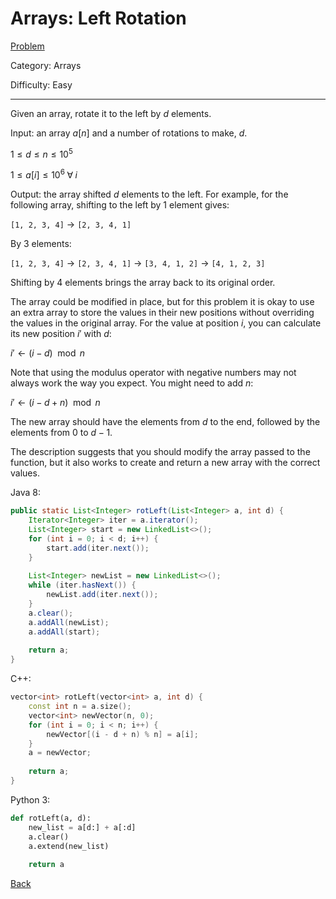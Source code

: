 # Arrays: Left Rotation

[Problem](https://www.hackerrank.com/challenges/ctci-array-left-rotation/problem)

Category: Arrays

Difficulty: Easy

---

Given an array, rotate it to the left by $d$ elements.

Input: an array $a[n]$ and a number of rotations to make, $d$.

$1 \leq d \leq n \leq 10^5$

$1 \leq a[i] \leq 10^6 \; \forall \; i$

Output: the array shifted $d$ elements to the left. For example, for the
following array, shifting to the left by 1 element gives:

```[1, 2, 3, 4]``` $\to$ ```[2, 3, 4, 1]```

By 3 elements:

```[1, 2, 3, 4]``` $\to$ ```[2, 3, 4, 1]``` $\to$ ```[3, 4, 1, 2]``` $\to$ ```[4, 1, 2, 3]```

Shifting by 4 elements brings the array back to its original order.

The array could be modified in place, but for this problem it is okay to use an
extra array to store the values in their new positions without overriding the
values in the original array. For the value at position $i$, you can calculate
its new position $i'$ with $d$:

$i' \gets (i - d) \mod n$

Note that using the modulus operator with negative numbers may not always work
the way you expect. You might need to add $n$:

$i' \gets (i - d + n) \mod n$

The new array should have the elements from $d$ to the end, followed by the
elements from 0 to $d - 1$.

The description suggests that you should modify the array passed to the
function, but it also works to create and return a new array with the correct
values.

Java 8:
```java
public static List<Integer> rotLeft(List<Integer> a, int d) {
    Iterator<Integer> iter = a.iterator();
    List<Integer> start = new LinkedList<>();
    for (int i = 0; i < d; i++) {
        start.add(iter.next());
    }
    
    List<Integer> newList = new LinkedList<>();
    while (iter.hasNext()) {
        newList.add(iter.next());
    }
    a.clear();
    a.addAll(newList);
    a.addAll(start);
    
    return a;
}
```

C++:
```cpp
vector<int> rotLeft(vector<int> a, int d) {
    const int n = a.size();
    vector<int> newVector(n, 0);
    for (int i = 0; i < n; i++) {
        newVector[(i - d + n) % n] = a[i];
    }
    a = newVector;
    
    return a;
}
```

Python 3:
```python
def rotLeft(a, d):
    new_list = a[d:] + a[:d]
    a.clear()
    a.extend(new_list)
    
    return a
```

[Back](../../hackerrank.md)
